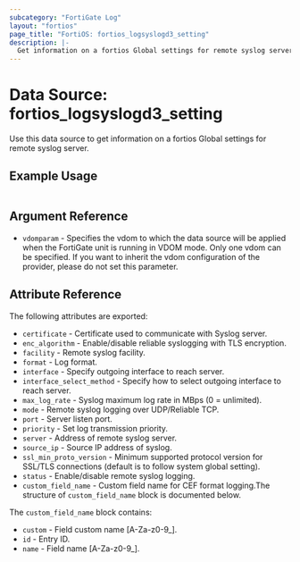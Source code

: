 ```yaml
---
subcategory: "FortiGate Log"
layout: "fortios"
page_title: "FortiOS: fortios_logsyslogd3_setting"
description: |-
  Get information on a fortios Global settings for remote syslog server.
---
```


# Data Source: fortios_logsyslogd3_setting
Use this data source to get information on a fortios Global settings for remote syslog server.


## Example Usage

```hcl

```

## Argument Reference

* `vdomparam` - Specifies the vdom to which the data source will be applied when the FortiGate unit is running in VDOM mode. Only one vdom can be specified. If you want to inherit the vdom configuration of the provider, please do not set this parameter.

## Attribute Reference

The following attributes are exported:

* `certificate` - Certificate used to communicate with Syslog server.
* `enc_algorithm` - Enable/disable reliable syslogging with TLS encryption.
* `facility` - Remote syslog facility.
* `format` - Log format.
* `interface` - Specify outgoing interface to reach server.
* `interface_select_method` - Specify how to select outgoing interface to reach server.
* `max_log_rate` - Syslog maximum log rate in MBps (0 = unlimited).
* `mode` - Remote syslog logging over UDP/Reliable TCP.
* `port` - Server listen port.
* `priority` - Set log transmission priority.
* `server` - Address of remote syslog server.
* `source_ip` - Source IP address of syslog.
* `ssl_min_proto_version` - Minimum supported protocol version for SSL/TLS connections (default is to follow system global setting).
* `status` - Enable/disable remote syslog logging.
* `custom_field_name` - Custom field name for CEF format logging.The structure of `custom_field_name` block is documented below.

The `custom_field_name` block contains:

* `custom` - Field custom name [A-Za-z0-9_].
* `id` - Entry ID.
* `name` - Field name [A-Za-z0-9_].
